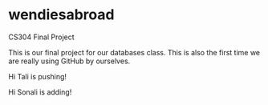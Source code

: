 # wendiesabroad
CS304 Final Project 

This is our final project for our databases class. This is also the first time we are really using GitHub by ourselves.

Hi Tali is pushing!

Hi Sonali is adding!
